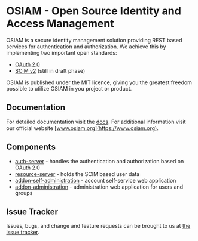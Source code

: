 # OSIAM - Open Source Identity and Access Management

OSIAM is a secure identity management solution providing REST based services for
authentication and authorization. We achieve this by implementing two important
open standards:

* [OAuth 2.0](http://oauth.net/2/)
* [SCIM v2](http://www.simplecloud.info/) (still in draft phase)

OSIAM is published under the MIT licence, giving you the greatest freedom possible to
utilize OSIAM in you project or product.

## Documentation

For detailed documentation visit the [docs](docs/README.md).
For additional information visit our official website [www.osiam.org](https://www.osiam.org).

## Components

* [auth-server](https://github.com/osiam/auth-server) - handles the authentication and authorization based on OAuth 2.0
* [resource-server](https://github.com/osiam/resource-server) - holds the SCIM based user data
* [addon-self-administration](https://github.com/osiam/addon-self-administration) - account self-service web application
* [addon-administration](https://github.com/osiam/addon-administration) - administration web application for users and groups

## Issue Tracker

Issues, bugs, and change and feature requests can be brought to us at [the issue tracker](https://github.com/osiam/osiam/issues).
